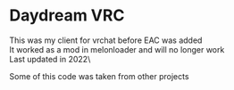# Daydream VRC
This was my client for vrchat before EAC was added\
It worked as a mod in melonloader and will no longer work\
Last updated in 2022\

Some of this code was taken from other projects
